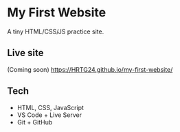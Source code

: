 # My First Website

A tiny HTML/CSS/JS practice site.

## Live site
(Coming soon) https://HRTG24.github.io/my-first-website/

## Tech
- HTML, CSS, JavaScript
- VS Code + Live Server
- Git + GitHub
